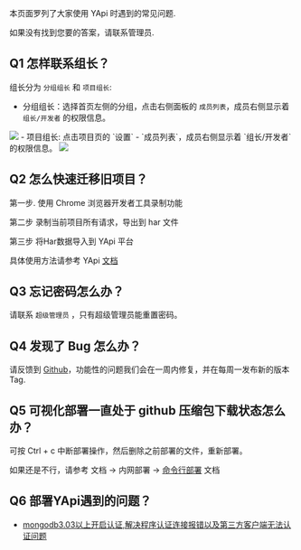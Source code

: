 本页面罗列了大家使用 YApi 时遇到的常见问题.

如果没有找到您要的答案，请联系管理员.

## Q1 怎样联系组长？

组长分为 `分组组长` 和 `项目组长`:
- 分组组长：选择首页左侧的分组，点击右侧面板的 `成员列表`，成员右侧显示着 `组长/开发者` 的权限信息。
<img src="./images/usage/manage_find_manager.png" />
- 项目组长: 点击项目页的 `设置` - `成员列表`，成员右侧显示着 `组长/开发者` 的权限信息。
<img src="./images/usage/manage_find_project_owner.png" />

## Q2 怎么快速迁移旧项目？

第一步. 使用 Chrome 浏览器开发者工具录制功能

第二步 录制当前项目所有请求，导出到 har 文件

第三步 将Har数据导入到 YApi 平台

具体使用方法请参考 YApi <a  href="./data.html#HAR%08%08_数据导入">文档</a>

## Q3 忘记密码怎么办？

请联系 `超级管理员` ，只有超级管理员能重置密码。

## Q4 发现了 Bug 怎么办？

请反馈到 <a href="https://github.com/YMFE/yapi/issues" _blank="target">Github</a>，功能性的问题我们会在一周内修复，并在每周一发布新的版本 Tag.

## Q5 可视化部署一直处于 github 压缩包下载状态怎么办？

可按 Ctrl + c 中断部署操作，然后删除之前部署的文件，重新部署。

如果还是不行，请参考 文档 -> 内网部署 -> <a href="./devops.html#方式二. 命令行部署" >命令行部署</a> 文档

## Q6 部署YApi遇到的问题？

* <a href="http://blog.csdn.net/ll657418802/article/details/50846313?locationNum=7" _blank="target">mongodb3.03以上开启认证,解决程序认证连接报错以及第三方客户端无法认证问题</a>

<br>
<br>
<br>
<br>
<br>
<br>